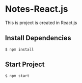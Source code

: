 # Notes-React.js
This is project is created in React.js

## Install Dependencies
```
$ npm install
```

## Start Project
```
$ npm start
```
